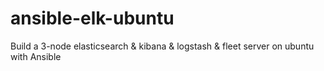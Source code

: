 # ansible-elk-ubuntu
Build a 3-node elasticsearch &amp; kibana &amp; logstash &amp; fleet server on ubuntu with Ansible
